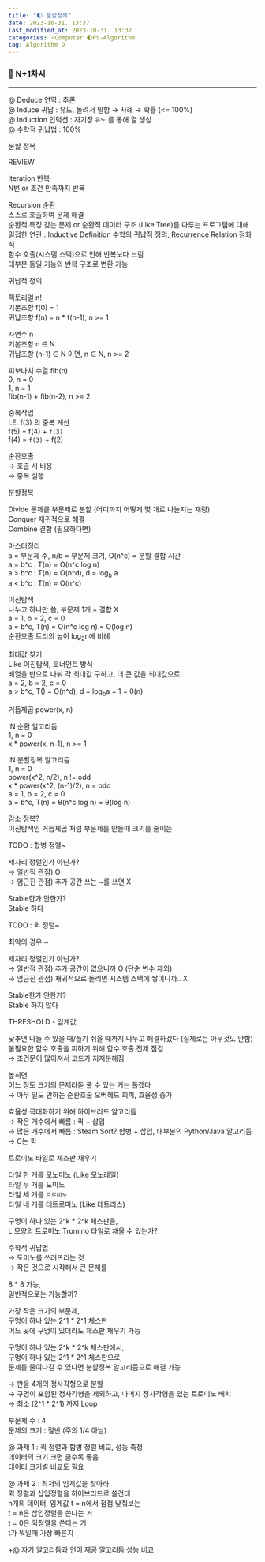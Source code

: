 ```yaml
---
title: "🌓 분할정복"
date: 2023-10-31. 13:37
last_modified_at: 2023-10-31. 13:37
categories: ⭐Computer 🌓PS-Algorithm
tag: Algorithm D
---
```



### 💫 N+1차시

---

@ Deduce 연역 : 추론  
@ Induce 귀납 : 유도, 돌려서 말함 → 사례 → 확률 (<= 100%)  
@ Induction 인덕션 : 자기장 `유도` 를 통해 열 생성  
@ 수학적 귀납법 : 100%  

분할 정복  

REVIEW  

Iteration 반복  
N번 or 조건 만족까지 반복  

Recursion 순환  
스스로 호출하여 문제 해결  
순환적 특징 갖는 문제 or 순환적 데이터 구조 (Like Tree)를 다루는 프로그램에 대해  
밀접한 연관 : Inductive Definition 수학의 귀납적 정의, Recurrence Relation 점화식  
함수 호출(시스템 스택)으로 인해 반복보다 느림  
대부분 동일 기능의 반복 구조로 변환 가능  

귀납적 정의  

팩토리얼 n!  
기본조항 f(0) = 1  
귀납조항 f(n) = n * f(n-1), n >= 1

자연수 n  
기본조항 n ∈ N  
귀납조항 (n-1) ∈ N 이면, n ∈ N, n >= 2  

피보나치 수열 fib(n)  
0, n = 0  
1, n = 1  
fib(n-1) + fib(n-2), n >= 2  

중복작업  
I.E. f(3) 의 중복 계산  
f(5) = f(4) + `f(3)`  
f(4) = `f(3)` + f(2)  

순환호출  
→ 호출 시 비용  
→ 중복 실행  

분할정복  

Divide 문제를 부문제로 분할 (어디까지 어떻게 몇 개로 나눌지는 재량)  
Conquer 재귀적으로 해결  
Combine 결합 (필요하다면)  

마스터정리  
a = 부문제 수, n/b = 부문제 크기, O(n^c) = 분할 결합 시간  
a = b^c : T(n) = O(n^c log n)  
a \> b^c : T(n) = O(n^d), d = log<sub>b</sub> a  
a \< b^c : T(n) = O(n^c)  

이진탐색  
나누고 하나만 씀, 부문제 1개 = 결합 X  
a = 1, b = 2, c = 0  
a = b^c, T(n) = O(n^c log n) = O(log n)  
순환호출 트리의 높이 log<sub>2</sub>n에 비례  

최대값 찾기  
Like 이진탐색, 토너먼트 방식  
배열을 반으로 나눠 각 최대값 구하고, 더 큰 값을 최대값으로  
a = 2, b = 2, c = 0  
a \> b^c, T() = O(n^d), d = log<sub>b</sub>a = 1 = θ(n)  

거듭제곱 power(x, n)  

IN 순환 알고리듬  
1, n = 0  
x * power(x, n-1), n >= 1  

IN 분할정복 알고리듬  
1, n = 0  
power(x^2, n/2), n != odd  
x * power(x^2, (n-1)/2), n = odd  
a = 1, b = 2, c = 0  
a = b^c, T(n) = θ(n^c log n) = θ(log n)  

감소 정복?  
이진탐색인 거듭제곱 처럼 부문제를 만들때 크기를 줄이는  

TODO : 합병 정렬~  

제자리 정렬인가 아닌가?  
→ 일반적 관점) O  
→ 엄근진 관점) 추가 공간 쓰는 ~를 쓰면 X  

Stable한가 안한가?  
Stable 하다  

TODO : 퀵 정렬~  

최악의 경우 ~  

제자리 정렬인가 아닌가?  
→ 일반적 관점) 추가 공간이 없으니까 O (단순 변수 제외)  
→ 엄근진 관점) 재귀적으로 돌리면 시스템 스택에 쌓이니까.. X  

Stable한가 안한가?  
Stable 하지 않다  

THRESHOLD - 임계값  

낮추면
나눌 수 있을 때/풀기 쉬울 때까지 나누고 해결하겠다 (실제로는 아무것도 안함)  
불필요한 함수 호출을 피하기 위해 함수 호출 전제 점검  
→ 조건문이 많아져서 코드가 지저분해짐  

높히면  
어느 정도 크기의 문제라돋 풀 수 있는 거는 풀겠다  
→ 아무 일도 안하는 순환호출 오버헤드 회피, 효율성 증가  

효율성 극대화하기 위해 하이브리드 알고리듬  
→ 작은 개수에서 빠름 : 퀵 + 삽입  
→ 많은 개수에서 빠름 : Steam Sort? 합병 + 삽입, 대부분의 Python/Java 알고리듬  
→ C는 퀵  

트로미노 타일로 체스판 채우기  

타일 한 개를 모노미노 (Like 모노레일)  
타일 두 개를 도미노  
타일 세 개를 `트로미노`  
타일 네 개를 테트로미노 (Like 테트리스)  

구멍이 하나 있는 2^k * 2^k 체스판을,  
L 모양의 트로미노 Tromino 타일로 채울 수 있는가?  

수학적 귀납법  
→ 도미노를 쓰러뜨리는 것  
→ 작은 것으로 시작해서 큰 문제를  

8 * 8 가능,  
일반적으로는 가능할까?  

가장 작은 크기의 부문제,  
구멍이 하나 있는 2^1 * 2^1 체스판  
어느 곳에 구멍이 있더라도 체스판 채우기 가능  

구멍이 하나 있는 2^k \* 2^k 체스판에서,  
구멍이 하나 있는 2^1 \* 2^1 체스판으로,  
문제를 줄여나갈 수 있다면 분할정복 알고리듬으로 해결 가능  

→ 판을 4개의 정사각형으로 분할  
→ 구멍이 포함된 정사각형을 제외하고, 나머지 정사각형을 있는 트로미노 배치  
→ 최소 (2^1 * 2^1) 까지 Loop  

부문제 수 : 4  
문제의 크기 : 절반 (주의 1/4 아님)  

@ 과제 1 : 퀵 정렬과 합병 정렬 비교, 성능 측정  
데이터의 크기 크면 클수록 좋음  
데이터 크기별 비교도 필요  

@ 과제 2 : 최저의 임계값을 찾아라  
퀵 정렬과 삽입정렬을 하이브리드로 쓸건데  
n개의 데이터, 임계값 t = n에서 점점 낮춰보는  
t = n은 삽입정렬을 쓴다는 거  
t = 0은 퀵정렬을 쓴다는 거  
t가 뭐일때 가장 빠른지  

+@ 자기 알고리듬과 언어 제공 알고리듬 성능 비교  
